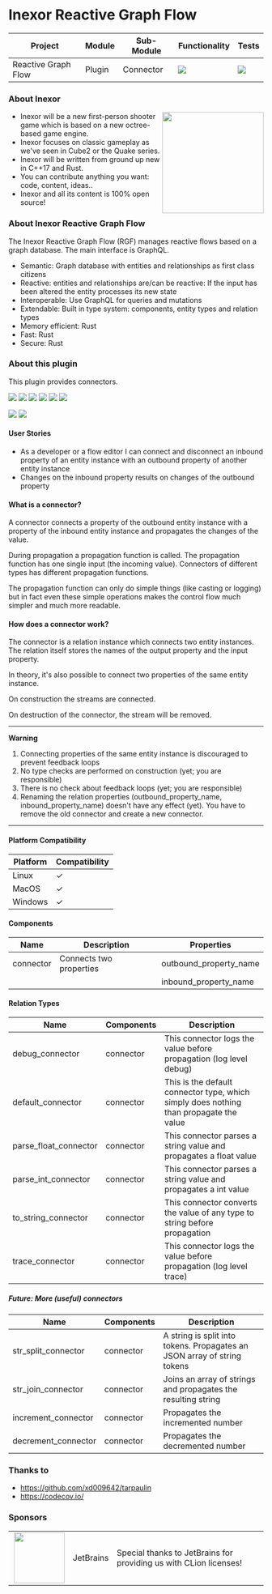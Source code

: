 # Inexor Reactive Graph Flow

| Project             | Module | Sub-Module | Functionality                                                        | Tests                                                                                                                                                          |
|---------------------|--------|------------|----------------------------------------------------------------------|----------------------------------------------------------------------------------------------------------------------------------------------------------------|
| Reactive Graph Flow | Plugin | Connector  | <img src="https://img.shields.io/badge/state-completed-brightgreen"> | [<img src="https://img.shields.io/codecov/c/github/aschaeffer/inexor-rgf-plugin-connector">](https://app.codecov.io/gh/aschaeffer/inexor-rgf-plugin-connector) |

### About Inexor

<a href="https://inexor.org/">
<img align="right" width="200" height="200" src="https://raw.githubusercontent.com/inexorgame/inexor-rgf-plugin-connector/main/docs/images/inexor_2.png">
</a>

* Inexor will be a new first-person shooter game which is based on a new octree-based game engine.
* Inexor focuses on classic gameplay as we've seen in Cube2 or the Quake series.
* Inexor will be written from ground up new in C++17 and Rust.
* You can contribute anything you want: code, content, ideas..
* Inexor and all its content is 100% open source!

### About Inexor Reactive Graph Flow

The Inexor Reactive Graph Flow (RGF) manages reactive flows based on a graph database. The main interface is GraphQL.

* Semantic: Graph database with entities and relationships as first class citizens
* Reactive: entities and relationships are/can be reactive: If the input has been altered the entity processes its new state
* Interoperable: Use GraphQL for queries and mutations
* Extendable: Built in type system: components, entity types and relation types
* Memory efficient: Rust
* Fast: Rust
* Secure: Rust

### About this plugin

This plugin provides connectors.

[<img src="https://img.shields.io/badge/Language-Rust-brightgreen">](https://www.rust-lang.org/)
[<img src="https://img.shields.io/badge/Platforms-Linux%20%26%20Windows-brightgreen">]()
[<img src="https://img.shields.io/github/workflow/status/inexorgame/inexor-rgf-plugin-connector/Rust">](https://github.com/inexorgame/inexor-rgf-plugin-connector/actions?query=workflow%3ARust)
[<img src="https://img.shields.io/github/last-commit/inexorgame/inexor-rgf-plugin-connector">]()
[<img src="https://img.shields.io/github/languages/code-size/inexorgame/inexor-rgf-plugin-connector">]()
[<img src="https://img.shields.io/codecov/c/github/aschaeffer/inexor-rgf-plugin-connector">](https://app.codecov.io/gh/aschaeffer/inexor-rgf-plugin-connector)

[<img src="https://img.shields.io/github/license/inexorgame/inexor-rgf-plugin-connector">](https://github.com/inexorgame/inexor-rgf-plugin-connector/blob/main/LICENSE)
[<img src="https://img.shields.io/discord/698219248954376256?logo=discord">](https://discord.com/invite/acUW8k7)

#### User Stories

* As a developer or a flow editor I can connect and disconnect an inbound property of an entity instance with an
  outbound property of another entity instance
* Changes on the inbound property results on changes of the outbound property

#### What is a connector?

A connector connects a property of the outbound entity instance with a property of the inbound entity
instance and propagates the changes of the value.

During propagation a propagation function is called. The propagation function has one single input (the
incoming value). Connectors of different types has different propagation functions.

The propagation function can only do simple things (like casting or logging) but in fact even these
simple operations makes the control flow much simpler and much more readable.

#### How does a connector work?

The connector is a relation instance which connects two entity instances. The relation itself stores
the names of the output property and the input property.

In theory, it's also possible to connect two properties of the same entity instance.

On construction the streams are connected.

On destruction of the connector, the stream will be removed.

---
**Warning**

1. Connecting properties of the same entity instance is discouraged to prevent feedback loops
2. No type checks are performed on construction (yet; you are responsible)
3. There is no check about feedback loops (yet; you are responsible)
4. Renaming the relation properties (outbound_property_name, inbound_property_name) doesn't have any
   effect (yet). You have to remove the old connector and create a new connector.

---

#### Platform Compatibility

| Platform | Compatibility |
|----------|---------------|
| Linux    | ✓             |
| MacOS    | ✓             |
| Windows  | ✓             |

#### Components

| Name      | Description             | Properties             |
|-----------|-------------------------|------------------------|
| connector | Connects two properties | outbound_property_name |
|           |                         | inbound_property_name  |

#### Relation Types

| Name                  | Components | Description                                                                            |
|-----------------------|------------|----------------------------------------------------------------------------------------|
| debug_connector       | connector  | This connector logs the value before propagation (log level debug)                     |
| default_connector     | connector  | This is the default connector type, which simply does nothing than propagate the value |
| parse_float_connector | connector  | This connector parses a string value and propagates a float value                      |
| parse_int_connector   | connector  | This connector parses a string value and propagates a int value                        |
| to_string_connector   | connector  | This connector converts the value of any type to string before propagation             |
| trace_connector       | connector  | This connector logs the value before propagation (log level trace)                     |

##### Future: More (useful) connectors

| Name                | Components | Description                                                              |
|---------------------|------------|--------------------------------------------------------------------------|
| str_split_connector | connector  | A string is split into tokens. Propagates an JSON array of string tokens |
| str_join_connector  | connector  | Joins an array of strings and propagates the resulting string            |
| increment_connector | connector  | Propagates the incremented number                                        |
| decrement_connector | connector  | Propagates the decremented number                                        |

### Thanks to

* https://github.com/xd009642/tarpaulin
* https://codecov.io/

### Sponsors

|                                                                                                                                                                                                                                 |           |                                                                   |
|---------------------------------------------------------------------------------------------------------------------------------------------------------------------------------------------------------------------------------|-----------|-------------------------------------------------------------------|
| <a href="https://www.jetbrains.com/?from=github.com/inexorgame"><img align="right" width="100" height="100" src="https://raw.githubusercontent.com/inexorgame/inexor-rgf-plugin-connector/main/docs/images/icon_CLion.svg"></a> | JetBrains | Special thanks to JetBrains for providing us with CLion licenses! |
